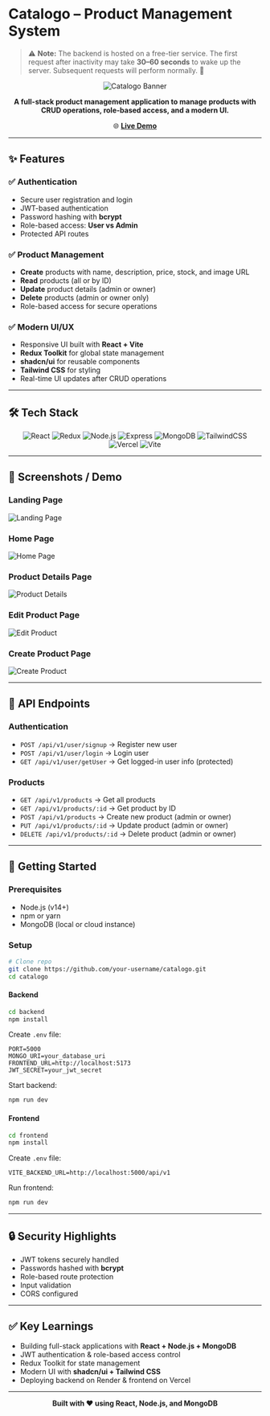 # Catalogo – Product Management System

> ⚠️ **Note:** The backend is hosted on a free-tier service.
> The first request after inactivity may take **30–60 seconds** to wake up the server. Subsequent requests will perform normally. 🚀

<div align="center">

![Catalogo Banner](https://img.shields.io/badge/Catalogo-Product%20Management-blue?style=for-the-badge\&logo=github)

**A full-stack product management application to manage products with CRUD operations, role-based access, and a modern UI.**

🌐 **[Live Demo](https://catalogo-seven-kappa.vercel.app)**

</div>

---

## ✨ Features

### ✅ Authentication

* Secure user registration and login
* JWT-based authentication
* Password hashing with **bcrypt**
* Role-based access: **User vs Admin**
* Protected API routes

### ✅ Product Management

* **Create** products with name, description, price, stock, and image URL
* **Read** products (all or by ID)
* **Update** product details (admin or owner)
* **Delete** products (admin or owner only)
* Role-based access for secure operations

### ✅ Modern UI/UX

* Responsive UI built with **React + Vite**
* **Redux Toolkit** for global state management
* **shadcn/ui** for reusable components
* **Tailwind CSS** for styling
* Real-time UI updates after CRUD operations

---

## 🛠️ Tech Stack

<div align="center">

![React](https://img.shields.io/badge/React-61DAFB?style=for-the-badge\&logo=react\&logoColor=black)
![Redux](https://img.shields.io/badge/Redux-764ABC?style=for-the-badge\&logo=redux\&logoColor=white)
![Node.js](https://img.shields.io/badge/Node.js-339933?style=for-the-badge\&logo=node.js\&logoColor=white)
![Express](https://img.shields.io/badge/Express-000000?style=for-the-badge\&logo=express\&logoColor=white)
![MongoDB](https://img.shields.io/badge/MongoDB-47A248?style=for-the-badge\&logo=mongodb\&logoColor=white)
![TailwindCSS](https://img.shields.io/badge/Tailwind-38B2AC?style=for-the-badge\&logo=tailwind-css\&logoColor=white)
![Vercel](https://img.shields.io/badge/Vercel-000000?style=for-the-badge\&logo=vercel\&logoColor=white)
![Vite](https://img.shields.io/badge/Vite-646CFF?style=for-the-badge\&logo=vite\&logoColor=white)

</div>

---

## 📸 Screenshots / Demo

### Landing Page

![Landing Page](https://res.cloudinary.com/dqz5xgr5v/image/upload/v1759339749/Screenshot_2025-10-01_at_22.50.27_jqdjhb.png)

### Home Page

![Home Page](https://res.cloudinary.com/dqz5xgr5v/image/upload/v1759339751/Screenshot_2025-10-01_at_22.52.36_bujf9m.png)

### Product Details Page

![Product Details](https://res.cloudinary.com/dqz5xgr5v/image/upload/v1759339750/Screenshot_2025-10-01_at_22.52.45_pf366j.png)

### Edit Product Page

![Edit Product](https://res.cloudinary.com/dqz5xgr5v/image/upload/v1759339750/Screenshot_2025-10-01_at_22.52.54_ga4d9c.png)

### Create Product Page

![Create Product](https://res.cloudinary.com/dqz5xgr5v/image/upload/v1759339750/Screenshot_2025-10-01_at_22.53.09_edruqa.png)

---

## 🔗 API Endpoints

### **Authentication**

* `POST /api/v1/user/signup` → Register new user
* `POST /api/v1/user/login` → Login user
* `GET /api/v1/user/getUser` → Get logged-in user info (protected)

### **Products**

* `GET /api/v1/products` → Get all products
* `GET /api/v1/products/:id` → Get product by ID
* `POST /api/v1/products` → Create new product (admin or owner)
* `PUT /api/v1/products/:id` → Update product (admin or owner)
* `DELETE /api/v1/products/:id` → Delete product (admin or owner)

---

## 🚀 Getting Started

### **Prerequisites**

* Node.js (v14+)
* npm or yarn
* MongoDB (local or cloud instance)

### **Setup**

```bash
# Clone repo
git clone https://github.com/your-username/catalogo.git
cd catalogo
```

#### **Backend**

```bash
cd backend
npm install
```

Create `.env` file:

```env
PORT=5000
MONGO_URI=your_database_uri
FRONTEND_URL=http://localhost:5173
JWT_SECRET=your_jwt_secret
```

Start backend:

```bash
npm run dev
```

#### **Frontend**

```bash
cd frontend
npm install
```

Create `.env` file:

```env
VITE_BACKEND_URL=http://localhost:5000/api/v1
```

Run frontend:

```bash
npm run dev
```

---

## 🔒 Security Highlights

* JWT tokens securely handled
* Passwords hashed with **bcrypt**
* Role-based route protection
* Input validation
* CORS configured

---

## ✅ Key Learnings

* Building full-stack applications with **React + Node.js + MongoDB**
* JWT authentication & role-based access control
* Redux Toolkit for state management
* Modern UI with **shadcn/ui + Tailwind CSS**
* Deploying backend on Render & frontend on Vercel

---

<div align="center">

**Built with ❤️ using React, Node.js, and MongoDB**

</div>



